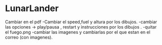 # LunarLander

Cambiar en el pdf
-Cambiar el speed,fuel y altura por los dibujos.
-cambiar las opciones -> play/pausa , restart y instrucciones por los dibujos .
-quitar el fuego.png
-cambiar las imagenes y cambiarlas por el que estan en el correo (con imagenes).
